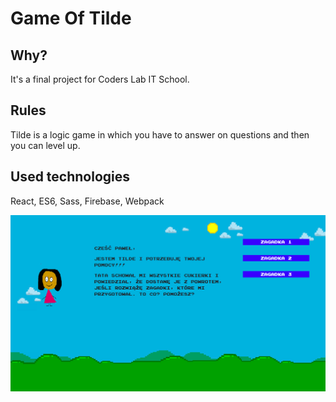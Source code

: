 # Game Of Tilde

## Why?
It's a final project for Coders Lab IT School. 

## Rules
Tilde is a logic game in which you have to answer on questions and then you can level up. 

## Used technologies
React, ES6, Sass, Firebase, Webpack

![Screenshot Game Of Tilde](tilde-screenshot.png?raw=true "Game Of Tilde")
